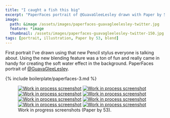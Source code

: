 ```yaml
---
title: "I caught a fish this big"
excerpt: "PaperFaces portrait of @GuavaGleeLesley drawn with Paper by 53 on an iPad."
image: 
  path: &image /assets/images/paperfaces-guavagleelesley-twitter.jpg 
  feature: *image
  thumbnail: /assets/images/paperfaces-guavagleelesley-twitter-150.jpg
tags: [portrait, illustration, Paper by 53, blend]
---
```


First portrait I've drawn using that new Pencil stylus everyone is talking about. Using the new blending feature was a ton of fun and really came in handy for creating the soft water effect in the background. PaperFaces portrait of <a href="https://twitter.com/GuavaGleeLesley">@GuavaGleeLesley</a>.

{% include boilerplate/paperfaces-3.md %}

<figure class="half">
  <a href="/assets/images/paperfaces-guavagleelesley-process-1-lg.jpg"><img src="/assets/images/paperfaces-guavagleelesley-process-1-600.jpg" alt="Work in process screenshot"></a>
  <a href="/assets/images/paperfaces-guavagleelesley-process-2-lg.jpg"><img src="/assets/images/paperfaces-guavagleelesley-process-2-600.jpg" alt="Work in process screenshot"></a>
  <a href="/assets/images/paperfaces-guavagleelesley-process-3-lg.jpg"><img src="/assets/images/paperfaces-guavagleelesley-process-3-600.jpg" alt="Work in process screenshot"></a>
  <a href="/assets/images/paperfaces-guavagleelesley-process-4-lg.jpg"><img src="/assets/images/paperfaces-guavagleelesley-process-4-600.jpg" alt="Work in process screenshot"></a>
  <a href="/assets/images/paperfaces-guavagleelesley-process-5-lg.jpg"><img src="/assets/images/paperfaces-guavagleelesley-process-5-600.jpg" alt="Work in process screenshot"></a>
  <a href="/assets/images/paperfaces-guavagleelesley-process-6-lg.jpg"><img src="/assets/images/paperfaces-guavagleelesley-process-6-600.jpg" alt="Work in process screenshot"></a>
  <a href="/assets/images/paperfaces-guavagleelesley-process-7-lg.jpg"><img src="/assets/images/paperfaces-guavagleelesley-process-7-600.jpg" alt="Work in process screenshot"></a>
  <a href="/assets/images/paperfaces-guavagleelesley-process-8-lg.jpg"><img src="/assets/images/paperfaces-guavagleelesley-process-8-600.jpg" alt="Work in process screenshot"></a>
  <figcaption>Work in progress screenshots (Paper by 53).</figcaption>
</figure>
